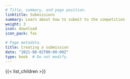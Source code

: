 ```yaml
---
# Title, summary, and page position.
linktitle: Submissions
summary: Learn about how to submit to the competition
weight: 3
icon: download
icon_pack: fas

# Page metadata.
title: Creating a submission
date: "2021-08-02T00:00:00Z"
type: book  # Do not modify.
---
```


{{< list_children >}}
